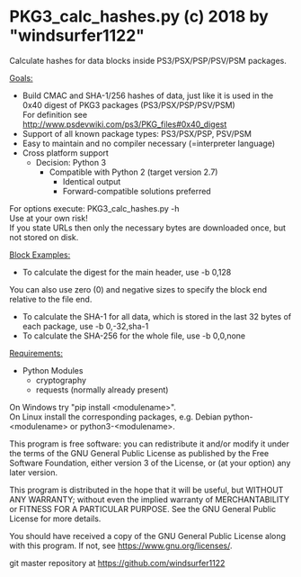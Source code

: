 # PKG3_calc_hashes.py (c) 2018 by "windsurfer1122"
Calculate hashes for data blocks inside PS3/PSX/PSP/PSV/PSM packages.

<u>Goals:</u>
* Build CMAC and SHA-1/256 hashes of data, just like it is used in the 0x40 digest of PKG3 packages (PS3/PSX/PSP/PSV/PSM)<br>
  For definition see http://www.psdevwiki.com/ps3/PKG_files#0x40_digest
* Support of all known package types: PS3/PSX/PSP, PSV/PSM
* Easy to maintain and no compiler necessary (=interpreter language)
* Cross platform support
  * Decision: Python 3
    * Compatible with Python 2 (target version 2.7)
      * Identical output
      * Forward-compatible solutions preferred

For options execute: PKG3_calc_hashes.py -h<br>
Use at your own risk!<br>
If you state URLs then only the necessary bytes are downloaded once, but not stored on disk.


<u>Block Examples:</u>
* To calculate the digest for the main header, use -b 0,128

You can also use zero (0) and negative sizes to specify the block end relative to the file end.
* To calculate the SHA-1 for all data, which is stored in the last 32 bytes of each package, use -b 0,-32,sha-1
* To calculate the SHA-256 for the whole file, use -b 0,0,none


<u>Requirements:</u>
* Python Modules
  * cryptography
  * requests (normally already present)

On Windows try "pip install &lt;modulename&gt;".<br>
On Linux install the corresponding packages, e.g. Debian python-&lt;modulename&gt; or python3-&lt;modulename&gt;.


This program is free software: you can redistribute it and/or modify
it under the terms of the GNU General Public License as published by
the Free Software Foundation, either version 3 of the License, or
(at your option) any later version.

This program is distributed in the hope that it will be useful,
but WITHOUT ANY WARRANTY; without even the implied warranty of
MERCHANTABILITY or FITNESS FOR A PARTICULAR PURPOSE.  See the
GNU General Public License for more details.

You should have received a copy of the GNU General Public License
along with this program.  If not, see <https://www.gnu.org/licenses/>.


git master repository at https://github.com/windsurfer1122
